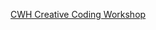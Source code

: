 
[CWH Creative Coding Workshop](https://www.tldraw.com/s/v2_c_9WPkGWA0Fcv7G_b9MaDMH?v=585,2114,1187,889&p=page)
